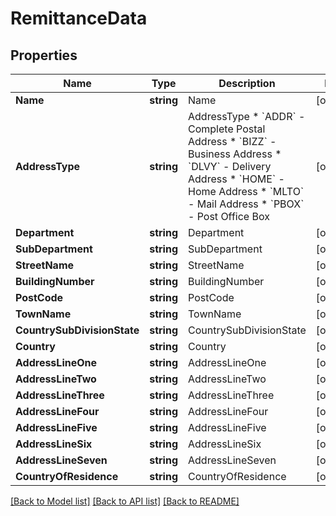 # RemittanceData

## Properties

Name | Type | Description | Notes
------------ | ------------- | ------------- | -------------
**Name** | **string** | Name | [optional] 
**AddressType** | **string** | AddressType  * &#x60;ADDR&#x60; - Complete Postal Address * &#x60;BIZZ&#x60; - Business Address * &#x60;DLVY&#x60; - Delivery Address * &#x60;HOME&#x60; - Home Address * &#x60;MLTO&#x60; - Mail Address * &#x60;PBOX&#x60; - Post Office Box  | [optional] 
**Department** | **string** | Department | [optional] 
**SubDepartment** | **string** | SubDepartment | [optional] 
**StreetName** | **string** | StreetName | [optional] 
**BuildingNumber** | **string** | BuildingNumber | [optional] 
**PostCode** | **string** | PostCode | [optional] 
**TownName** | **string** | TownName | [optional] 
**CountrySubDivisionState** | **string** | CountrySubDivisionState | [optional] 
**Country** | **string** | Country | [optional] 
**AddressLineOne** | **string** | AddressLineOne | [optional] 
**AddressLineTwo** | **string** | AddressLineTwo | [optional] 
**AddressLineThree** | **string** | AddressLineThree | [optional] 
**AddressLineFour** | **string** | AddressLineFour | [optional] 
**AddressLineFive** | **string** | AddressLineFive | [optional] 
**AddressLineSix** | **string** | AddressLineSix | [optional] 
**AddressLineSeven** | **string** | AddressLineSeven | [optional] 
**CountryOfResidence** | **string** | CountryOfResidence | [optional] 

[[Back to Model list]](../README.md#documentation-for-models) [[Back to API list]](../README.md#documentation-for-api-endpoints) [[Back to README]](../README.md)


